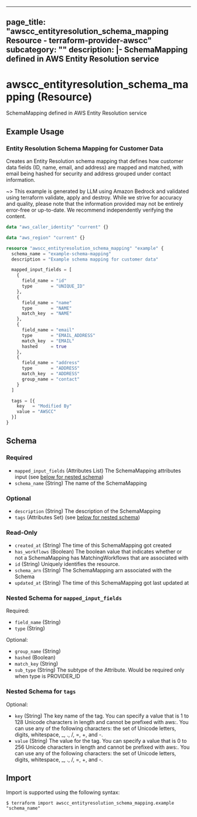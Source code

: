 
---
page_title: "awscc_entityresolution_schema_mapping Resource - terraform-provider-awscc"
subcategory: ""
description: |-
  SchemaMapping defined in AWS Entity Resolution service
---

# awscc_entityresolution_schema_mapping (Resource)

SchemaMapping defined in AWS Entity Resolution service

## Example Usage

### Entity Resolution Schema Mapping for Customer Data

Creates an Entity Resolution schema mapping that defines how customer data fields (ID, name, email, and address) are mapped and matched, with email being hashed for security and address grouped under contact information.

~> This example is generated by LLM using Amazon Bedrock and validated using terraform validate, apply and destroy. While we strive for accuracy and quality, please note that the information provided may not be entirely error-free or up-to-date. We recommend independently verifying the content.

```terraform
data "aws_caller_identity" "current" {}

data "aws_region" "current" {}

resource "awscc_entityresolution_schema_mapping" "example" {
  schema_name = "example-schema-mapping"
  description = "Example schema mapping for customer data"

  mapped_input_fields = [
    {
      field_name = "id"
      type       = "UNIQUE_ID"
    },
    {
      field_name = "name"
      type       = "NAME"
      match_key  = "NAME"
    },
    {
      field_name = "email"
      type       = "EMAIL_ADDRESS"
      match_key  = "EMAIL"
      hashed     = true
    },
    {
      field_name = "address"
      type       = "ADDRESS"
      match_key  = "ADDRESS"
      group_name = "contact"
    }
  ]

  tags = [{
    key   = "Modified By"
    value = "AWSCC"
  }]
}
```

<!-- schema generated by tfplugindocs -->
## Schema

### Required

- `mapped_input_fields` (Attributes List) The SchemaMapping attributes input (see [below for nested schema](#nestedatt--mapped_input_fields))
- `schema_name` (String) The name of the SchemaMapping

### Optional

- `description` (String) The description of the SchemaMapping
- `tags` (Attributes Set) (see [below for nested schema](#nestedatt--tags))

### Read-Only

- `created_at` (String) The time of this SchemaMapping got created
- `has_workflows` (Boolean) The boolean value that indicates whether or not a SchemaMapping has MatchingWorkflows that are associated with
- `id` (String) Uniquely identifies the resource.
- `schema_arn` (String) The SchemaMapping arn associated with the Schema
- `updated_at` (String) The time of this SchemaMapping got last updated at

<a id="nestedatt--mapped_input_fields"></a>
### Nested Schema for `mapped_input_fields`

Required:

- `field_name` (String)
- `type` (String)

Optional:

- `group_name` (String)
- `hashed` (Boolean)
- `match_key` (String)
- `sub_type` (String) The subtype of the Attribute. Would be required only when type is PROVIDER_ID


<a id="nestedatt--tags"></a>
### Nested Schema for `tags`

Optional:

- `key` (String) The key name of the tag. You can specify a value that is 1 to 128 Unicode characters in length and cannot be prefixed with aws:. You can use any of the following characters: the set of Unicode letters, digits, whitespace, _, ., /, =, +, and -.
- `value` (String) The value for the tag. You can specify a value that is 0 to 256 Unicode characters in length and cannot be prefixed with aws:. You can use any of the following characters: the set of Unicode letters, digits, whitespace, _, ., /, =, +, and -.

## Import

Import is supported using the following syntax:

```shell
$ terraform import awscc_entityresolution_schema_mapping.example "schema_name"
```

